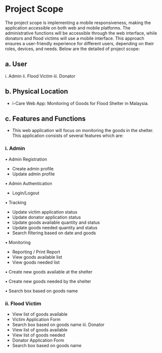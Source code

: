 # Project Scope
The project scope is implementing a mobile responsiveness, making the application accessible on both web and mobile platforms. The administrative functions will be accessible through the web interface, while donators and flood victims will use a mobile interface. This approach ensures a user-friendly experience for different users, depending on their roles, devices, and needs. Below are the detailed of project scope:

## a.	User
i.	Admin
ii.	Flood Victim
iii.	Donator

## b.	Physical Location	
-	i-Care Web App: Monitoring of Goods for Flood Shelter in Malaysia.

## c.	Features and Functions
-	This web application will focus on monitoring the goods in the shelter. This application consists of several features which are:

### i.	Admin

•	Admin Registration
-	Create admin profile
-	Update admin profile

•	Admin Authentication
-	Login/Logout

•	Tracking
-	Update victim application status
-	Update donator application status
-	Update goods available quantity and status
-	Update goods needed quantity and status
-	Search filtering based on date and goods

•	Monitoring
-	Reporting / Print Report
-	View goods available list
-	View goods needed list

•	Create new goods available at the shelter

•	Create new goods needed by the shelter

•	Search box based on goods name

### ii.	Flood Victim
-	View list of goods available
-	Victim Application Form
-	Search box based on goods name 
iii.	Donator
-	View list of goods available
-	View list of goods needed
-	Donator Application Form
-	Search box based on goods name
